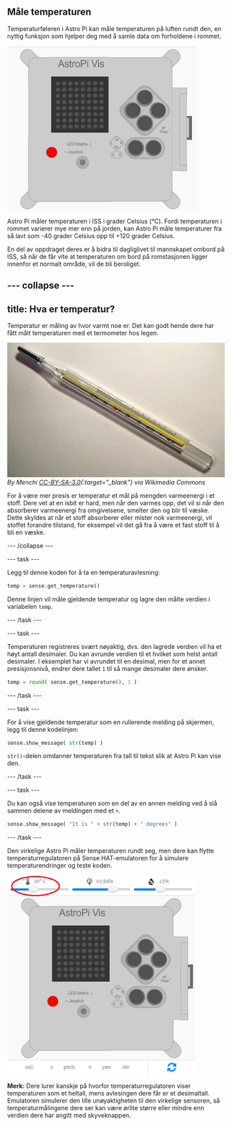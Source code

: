 ## Måle temperaturen

Temperaturføleren i Astro Pi kan måle temperaturen på luften rundt den, en nyttig funksjon som hjelper deg med å samle data om forholdene i rommet.

![Melding om temperaturen](images/degrees-message.gif)

Astro Pi måler temperaturen i ISS i grader Celsius (&deg;C). Fordi temperaturen i rommet varierer mye mer enn på jorden, kan Astro Pi måle temperaturer fra så lavt som -40 grader Celsius opp til +120 grader Celsius.

En del av oppdraget deres er å bidra til dagliglivet til mannskapet ombord på ISS, så når de får vite at temperaturen om bord på romstasjonen ligger innenfor et normalt område, vil de bli beroliget.

--- collapse ---
---
title: Hva er temperatur?
---
Temperatur er måling av hvor varmt noe er. Det kan godt hende dere har fått målt temperaturen med et termometer hos legen.

![Termometer](images/thermometer.JPG) *By Menchi [CC-BY-SA-3.0](http://creativecommons.org/licenses/by-sa/3.0/){:target="_blank"} via Wikimedia Commons*

For å være mer presis er temperatur et mål på mengden varmeenergi i et stoff. Dere vet at en isbit er hard, men når den varmes opp, det vil si når den absorberer varmeenergi fra omgivelsene, smelter den og blir til væske. Dette skyldes at når et stoff absorberer eller mister nok varmeenergi, vil stoffet forandre tilstand, for eksempel vil det gå fra å være et fast stoff til å bli en væske.

--- /collapse ---

--- task ---

Legg til denne koden for å ta en temperaturavlesning:

```python
temp = sense.get_temperature()
```

Denne linjen vil måle gjeldende temperatur og lagre den målte verdien i variabelen `temp`.

--- /task ---

--- task ---

Temperaturen registreres svært nøyaktig, dvs. den lagrede verdien vil ha et høyt antall desimaler. Du kan avrunde verdien til et hvilket som helst antall desimaler. I eksemplet har vi avrundet til en desimal, men for et annet presisjonsnivå, endrer dere tallet `1` til så mange desimaler dere ønsker.

```python
temp = round( sense.get_temperature(), 1 )
```

--- /task ---

--- task ---

For å vise gjeldende temperatur som en rullerende melding på skjermen, legg til denne kodelinjen:

```python
sense.show_message( str(temp) )
```

`str()`-delen omdanner temperaturen fra tall til tekst slik at Astro Pi kan vise den.

--- /task ---

--- task ---

Du kan også vise temperaturen som en del av en annen melding ved å slå sammen delene av meldingen med et `+`.

```python
sense.show_message( "It is " + str(temp) + " degrees" )
```

--- /task ---

Den virkelige Astro Pi måler temperaturen rundt seg, men dere kan flytte temperaturregulatoren på Sense HAT-emulatoren for å simulere temperaturendringer og teste koden.

![Temperaturregulator](images/temperature-slider.png)

**Merk:** Dere lurer kanskje på hvorfor temperaturregulatoren viser temperaturen som et heltall, mens avlesingen dere får er et desimaltall. Emulatoren simulerer den lille unøyaktigheten til den virkelige sensoren, så temperaturmålingene dere ser kan være ørlite større eller mindre enn verdien dere har angitt med skyveknappen.